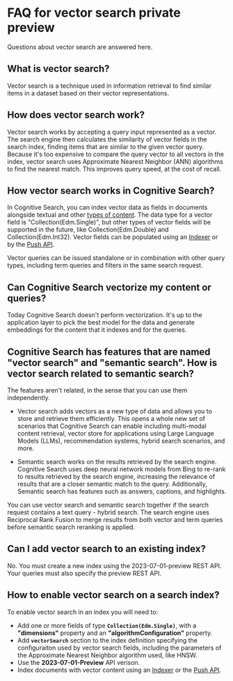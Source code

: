 # FAQ for vector search private preview

Questions about vector search are answered here.

## What is vector search? 

Vector search is a technique used in information retrieval to find similar items in a dataset based on their vector representations. 

## How does vector search work? 

Vector search works by accepting a query input represented as a vector. The search engine then calculates the similarity of vector fields in the search index, finding items that are similar to the given vector query. Because it's too expensive to compare the query vector to all vectors in the index, vector search uses Approximate Nearest Neighbor (ANN) algorithms to find the nearest match. This improves query speed, at the cost of recall.

## How vector search works in Cognitive Search?

In Cognitive Search, you can index vector data as fields in documents alongside textual and other [types of content](https://learn.microsoft.com/en-us/rest/api/searchservice/supported-data-types). The data type for a vector field is "Collection(Edm.Single)", but other types of vector fields will be supported in the future, like Collection(Edm.Double) and Collection(Edm.Int32). Vector fields can be populated using an [Indexer](https://learn.microsoft.com/en-us/azure/search/search-indexer-overview) or by the [Push API](https://learn.microsoft.com/en-us/azure/search/search-what-is-data-import#pushing-data-to-an-index).

Vector queries can be issued standalone or in combination with other query types, including term queries and filters in the same search request.

## Can Cognitive Search vectorize my content or queries?

Today Cognitive Search doesn't perform vectorization. It's up to the application layer to pick the best model for the data and generate embeddings for the content that it indexes and for the queries.

## Cognitive Search has features that are named "vector search" and "semantic search". How is vector search related to semantic search?

The features aren't related, in the sense that you can use them independently. 

+ Vector search adds vectors as a new type of data and allows you to store and retrieve them efficiently. This opens a whole new set of scenarios that Cognitive Search can enable including multi-modal content retrieval, vector store for applications using Large Language Models (LLMs), recommendation systems, hybrid search scenarios, and more.

+ Semantic search works on the results retrieved by the search engine. Cognitive Search uses deep neural network models from Bing to re-rank to results retrieved by the search engine, increasing the relevance of results that are a closer semantic match to the query. Additionally, Semantic search has features such as answers, captions, and highlights. 

You can use vector search and semantic search together if the search request contains a text query - hybrid search. The search engine uses Reciprocal Rank Fusion to merge results from both vector and term queries before semantic search reranking is applied.

## Can I add vector search to an existing index?

No. You must create a new index using the 2023-07-01-preview REST API. Your queries must also specify the preview REST API.

## How to enable vector search on a search index?

To enable vector search in an index you will need to:

+ Add one or more fields of type **`Collection(Edm.Single)`**, with a **"dimensions"** property and an **"algorithmConfiguration"** property.
+ Add **`vectorSearch`** section to the index definition specifying the configuraiton used by vector search fields, including the parameters of the Approximate Nearest Neighbor algorithm used, like HNSW.
+ Use the **2023-07-01-Preview** API verison.
+ Index documents with vector content using an [Indexer](https://learn.microsoft.com/en-us/azure/search/search-indexer-overview) or the [Push API](https://learn.microsoft.com/en-us/azure/search/search-what-is-data-import#pushing-data-to-an-index).

